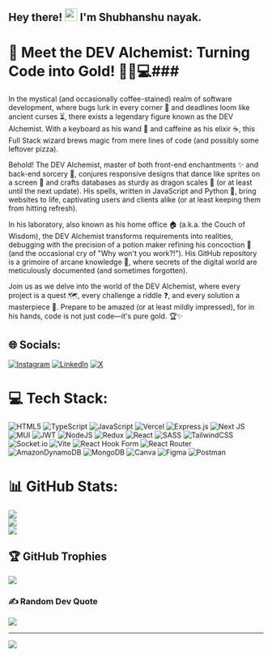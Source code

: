 <h2> Hey there! <img  src="https://media.giphy.com/media/hvRJCLFzcasrR4ia7z/giphy.gif"  width="25px"> I'm Shubhanshu nayak.</h2>

# 💫 Meet the DEV Alchemist: Turning Code into Gold! 🧙‍♂️💻### 

In the mystical (and occasionally coffee-stained) realm of software development, where bugs lurk in every corner 🐛 and deadlines loom like ancient curses ⏳, there exists a legendary figure known as the DEV Alchemist. With a keyboard as his wand 🎹 and caffeine as his elixir ☕, this Full Stack wizard brews magic from mere lines of code (and possibly some leftover pizza).

Behold! The DEV Alchemist, master of both front-end enchantments ✨ and back-end sorcery 🔮, conjures responsive designs that dance like sprites on a screen 💃 and crafts databases as sturdy as dragon scales 🐉 (or at least until the next update). His spells, written in JavaScript and Python 🐍, bring websites to life, captivating users and clients alike (or at least keeping them from hitting refresh).

In his laboratory, also known as his home office 🏠 (a.k.a. the Couch of Wisdom), the DEV Alchemist transforms requirements into realities, debugging with the precision of a potion maker refining his concoction 🧪 (and the occasional cry of "Why won't you work?!"). His GitHub repository is a grimoire of arcane knowledge 📜, where secrets of the digital world are meticulously documented (and sometimes forgotten).

Join us as we delve into the world of the DEV Alchemist, where every project is a quest 🗺️, every challenge a riddle ❓, and every solution a masterpiece 🎨. Prepare to be amazed (or at least mildly impressed), for in his hands, code is not just code—it's pure gold. 🏆✨


## 🌐 Socials:
[![Instagram](https://img.shields.io/badge/Instagram-%23E4405F.svg?logo=Instagram&logoColor=white)](https://instagram.com/irl_introvert) [![LinkedIn](https://img.shields.io/badge/LinkedIn-%230077B5.svg?logo=linkedin&logoColor=white)](https://www.linkedin.com/in/shubhanshu-nayak-9332562a4/) [![X](https://img.shields.io/badge/X-black.svg?logo=X&logoColor=white)](https://x.com/irl_introvert06) 

# 💻 Tech Stack:
![HTML5](https://img.shields.io/badge/html5-%23E34F26.svg?style=for-the-badge&logo=html5&logoColor=white) ![TypeScript](https://img.shields.io/badge/typescript-%23007ACC.svg?style=for-the-badge&logo=typescript&logoColor=white) ![JavaScript](https://img.shields.io/badge/javascript-%23323330.svg?style=for-the-badge&logo=javascript&logoColor=%23F7DF1E) ![Vercel](https://img.shields.io/badge/vercel-%23000000.svg?style=for-the-badge&logo=vercel&logoColor=white) ![Express.js](https://img.shields.io/badge/express.js-%23404d59.svg?style=for-the-badge&logo=express&logoColor=%2361DAFB) ![Next JS](https://img.shields.io/badge/Next-black?style=for-the-badge&logo=next.js&logoColor=white) ![MUI](https://img.shields.io/badge/MUI-%230081CB.svg?style=for-the-badge&logo=mui&logoColor=white) ![JWT](https://img.shields.io/badge/JWT-black?style=for-the-badge&logo=JSON%20web%20tokens) ![NodeJS](https://img.shields.io/badge/node.js-6DA55F?style=for-the-badge&logo=node.js&logoColor=white) ![Redux](https://img.shields.io/badge/redux-%23593d88.svg?style=for-the-badge&logo=redux&logoColor=white) ![React](https://img.shields.io/badge/react-%2320232a.svg?style=for-the-badge&logo=react&logoColor=%2361DAFB) ![SASS](https://img.shields.io/badge/SASS-hotpink.svg?style=for-the-badge&logo=SASS&logoColor=white) ![TailwindCSS](https://img.shields.io/badge/tailwindcss-%2338B2AC.svg?style=for-the-badge&logo=tailwind-css&logoColor=white) ![Socket.io](https://img.shields.io/badge/Socket.io-black?style=for-the-badge&logo=socket.io&badgeColor=010101) ![Vite](https://img.shields.io/badge/vite-%23646CFF.svg?style=for-the-badge&logo=vite&logoColor=white) ![React Hook Form](https://img.shields.io/badge/React%20Hook%20Form-%23EC5990.svg?style=for-the-badge&logo=reacthookform&logoColor=white) ![React Router](https://img.shields.io/badge/React_Router-CA4245?style=for-the-badge&logo=react-router&logoColor=white) ![AmazonDynamoDB](https://img.shields.io/badge/Amazon%20DynamoDB-4053D6?style=for-the-badge&logo=Amazon%20DynamoDB&logoColor=white) ![MongoDB](https://img.shields.io/badge/MongoDB-%234ea94b.svg?style=for-the-badge&logo=mongodb&logoColor=white) ![Canva](https://img.shields.io/badge/Canva-%2300C4CC.svg?style=for-the-badge&logo=Canva&logoColor=white) ![Figma](https://img.shields.io/badge/figma-%23F24E1E.svg?style=for-the-badge&logo=figma&logoColor=white) ![Postman](https://img.shields.io/badge/Postman-FF6C37?style=for-the-badge&logo=postman&logoColor=white)
# 📊 GitHub Stats:
![](https://github-readme-stats.vercel.app/api?username=DevAlchamist&theme=dark&hide_border=false&include_all_commits=true&count_private=true)<br/>
![](https://github-readme-streak-stats.herokuapp.com/?user=DevAlchamist&theme=dark&hide_border=false)<br/>
![](https://github-readme-stats.vercel.app/api/top-langs/?username=DevAlchamist&theme=dark&hide_border=false&include_all_commits=true&count_private=true&layout=compact)

## 🏆 GitHub Trophies
![](https://github-profile-trophy.vercel.app/?username=DevAlchamist&theme=radical&no-frame=false&no-bg=true&margin-w=4)

### ✍️ Random Dev Quote
![](https://quotes-github-readme.vercel.app/api?type=horizontal&theme=radical)

---
[![](https://visitcount.itsvg.in/api?id=DevAlchamist&icon=0&color=0)](https://visitcount.itsvg.in)

<!-- Proudly created with GPRM ( https://gprm.itsvg.in ) -->
